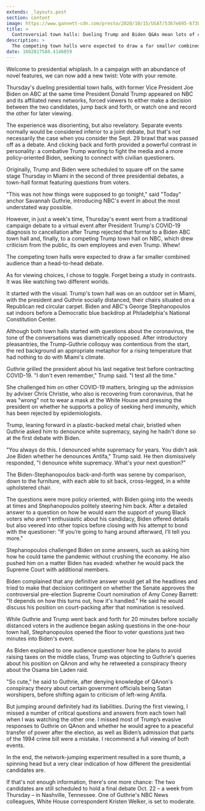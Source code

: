 ```yaml
--- 
extends: _layouts.post 
section: content 
image: https://www.gannett-cdn.com/presto/2020/10/15/USAT/5367e695-6738-4cef-96d1-f787a8071922-AP_Election_2020_Trump_Biden_Debate.jpg?crop=5432,3056,x0,y0&width=3200&height=1801&format=pjpg&auto=webp 
title: > 
  Controversial town halls: Dueling Trump and Biden Q&As mean lots of channel jumping 
description: > 
  The competing town halls were expected to draw a far smaller combined audience than a head-to-head debate.Trump's town hall was on an outdoor set in Miami, with the president and Guthrie socially distanced, their chairs situated on a Republican red circular carpet.Although both town halls started with questions about the coronavirus, the tone of the conversations was diametrically opposed.The questions were more policy oriented, with Biden going into the weeds at times and Stephanopoulos politely steering him back.During the first viewing, I missed a number of critical questions and answers from each town hall when I was watching the other one. 
date: 1602817588.4146059 
--- 
```

Welcome to presidential whiplash. In a campaign with an abundance of novel features, we can now add a new twist: Vote with your remote.

Thursday's dueling presidential town halls, with former Vice President Joe Biden on ABC at the same time President Donald Trump appeared on NBC and its affiliated news networks, forced viewers to either make a decision between the two candidates, jump back and forth, or watch one and record the other for later viewing.

The experience was disorienting, but also revelatory. Separate events normally would be considered inferior to a joint debate, but that's not necessarily the case when you consider the Sept. 29 brawl that was passed off as a debate. And clicking back and forth provided a powerful contrast in personality: a combative Trump wanting to fight the media and a more policy-oriented Biden, seeking to connect with civilian questioners.

Originally, Trump and Biden were scheduled to square off on the same stage Thursday in Miami in the second of three presidential debates, a town-hall format featuring questions from voters.

"This was not how things were supposed to go tonight," said "Today" anchor Savannah Guthrie, introducing NBC's event in about the most understated way possible.

However, in just a week's time, Thursday's event went from a traditional campaign debate to a virtual event after President Trump's COVID-19 diagnosis to cancellation after Trump rejected that format to a Biden ABC town hall and, finally, to a competing Trump town hall on NBC, which drew criticism from the public, its own employees and even Trump. Whew!

The competing town halls were expected to draw a far smaller combined audience than a head-to-head debate.

As for viewing choices, I chose to toggle. Forget being a study in contrasts. It was like watching two different worlds.

It started with the visual. Trump's town hall was on an outdoor set in Miami, with the president and Guthrie socially distanced, their chairs situated on a Republican red circular carpet. Biden and ABC's George Stephanopoulos sat indoors before a Democratic blue backdrop at Philadelphia's National Constitution Center.

Although both town halls started with questions about the coronavirus, the tone of the conversations was diametrically opposed. After introductory pleasantries, the Trump-Guthrie colloquy was contentious from the start, the red background an appropriate metaphor for a rising temperature that had nothing to do with Miami's climate.

Guthrie grilled the president about his last negative test before contracting COVID-19. "I don't even remember," Trump said. "I test all the time."

She challenged him on other COVID-19 matters, bringing up the admission by adviser Chris Christie, who also is recovering from coronavirus, that he was "wrong" not to wear a mask at the White House and pressing the president on whether he supports a policy of seeking herd immunity, which has been rejected by epidemiologists.

Trump, leaning forward in a plastic-backed metal chair, bristled when Guthrie asked him to denounce white supremacy, saying he hadn't done so at the first debate with Biden.

"You always do this. I denounced white supremacy for years. You didn't ask Joe Biden whether he denounces Antifa," Trump said. He then dismissively responded, "I denounce white supremacy. What's your next question?"

The Biden-Stephanopoulos back-and-forth was serene by comparison, down to the furniture, with each able to sit back, cross-legged, in a white upholstered chair.

The questions were more policy oriented, with Biden going into the weeds at times and Stephanopoulos politely steering him back. After a detailed answer to a question on how he would earn the support of young Black voters who aren't enthusiastic about his candidacy, Biden offered details but also veered into other topics before closing with his attempt to bond with the questioner: "If you’re going to hang around afterward, I’ll tell you more."

Stephanopoulos challenged Biden on some answers, such as asking him how he could tame the pandemic without crushing the economy. He also pushed him on a matter Biden has evaded: whether he would pack the Supreme Court with additional members.

Biden complained that any definitive answer would get all the headlines and tried to make that decision contingent on whether the Senate approves the controversial pre-election Supreme Court nomination of Amy Coney Barrett: "It depends on how this turns out, how it's handled." He said he would discuss his position on court-packing after that nomination is resolved.

While Guthrie and Trump went back and forth for 20 minutes before socially distanced voters in the audience began asking questions in the one-hour town hall, Stephanopoulos opened the floor to voter questions just two minutes into Biden's event.

As Biden explained to one audience questioner how he plans to avoid raising taxes on the middle class, Trump was objecting to Guthrie's queries about his position on QAnon and why he retweeted a conspiracy theory about the Osama bin Laden raid.

"So cute," he said to Guthrie, after denying knowledge of QAnon's conspiracy theory about certain government officials being Satan worshipers, before shifting again to criticism of left-wing Antifa.

But jumping around definitely had its liabilities. During the first viewing, I missed a number of critical questions and answers from each town hall when I was watching the other one. I missed most of Trump’s evasive responses to Guthrie on QAnon and whether he would agree to a peaceful transfer of power after the election, as well as Biden’s admission that parts of the 1994 crime bill were a mistake. I recommend a full viewing of both events.

In the end, the network-jumping experiment resulted in a sore thumb, a spinning head but a very clear indication of how different the presidential candidates are.

If that's not enough information, there's one more chance: The two candidates are still scheduled to hold a final debate Oct. 22 – a week from Thursday – in Nashville, Tennessee. One of Guthrie's NBC News colleagues, White House correspondent Kristen Welker, is set to moderate.